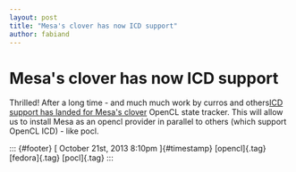 ```yaml
---
layout: post
title: "Mesa's clover has now ICD support"
author: fabiand
---
```



Mesa\'s clover has now ICD support
==================================

Thrilled! After a long time - and much much work by curros and
others[ICD support has landed for Mesa's
clover](http://cgit.freedesktop.org/mesa/mesa/commit/?id=6230f77232a4703c9f98f569104ac03430a5fb95)
OpenCL state tracker. This will allow us to install Mesa as an opencl
provider in parallel to others (which support OpenCL ICD) - like pocl.

::: {#footer}
[ October 21st, 2013 8:10pm ]{#timestamp} [opencl]{.tag} [fedora]{.tag}
[pocl]{.tag}
:::
